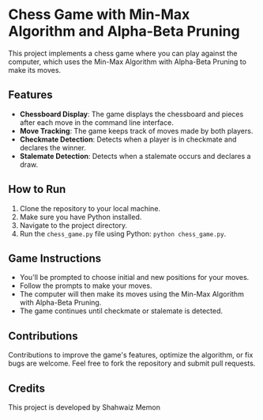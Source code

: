 # Chess Game with Min-Max Algorithm and Alpha-Beta Pruning

This project implements a chess game where you can play against the computer, which uses the Min-Max Algorithm with Alpha-Beta Pruning to make its moves.

## Features

- **Chessboard Display**: The game displays the chessboard and pieces after each move in the command line interface.
- **Move Tracking**: The game keeps track of moves made by both players.
- **Checkmate Detection**: Detects when a player is in checkmate and declares the winner.
- **Stalemate Detection**: Detects when a stalemate occurs and declares a draw.

## How to Run

1. Clone the repository to your local machine.
2. Make sure you have Python installed.
3. Navigate to the project directory.
4. Run the `chess_game.py` file using Python: `python chess_game.py`.

## Game Instructions

- You'll be prompted to choose initial and new positions for your moves.
- Follow the prompts to make your moves.
- The computer will then make its moves using the Min-Max Algorithm with Alpha-Beta Pruning.
- The game continues until checkmate or stalemate is detected.

## Contributions

Contributions to improve the game's features, optimize the algorithm, or fix bugs are welcome. Feel free to fork the repository and submit pull requests.

## Credits

This project is developed by Shahwaiz Memon


